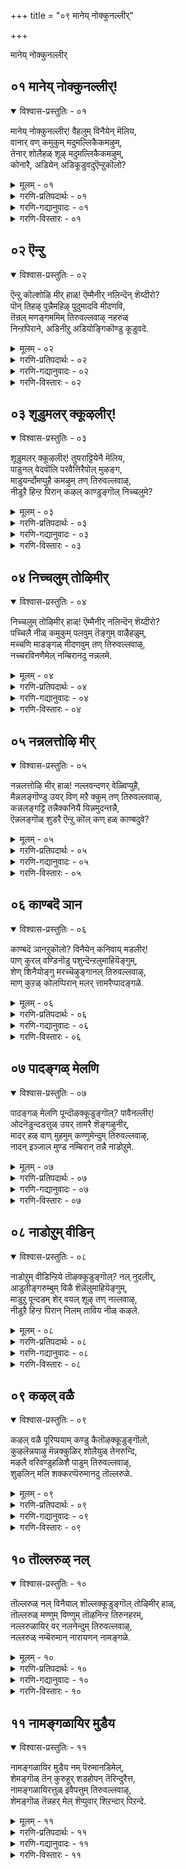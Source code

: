 +++
title = "०९ मानेय् नोक्कुनल्लीर्"

+++

मानेय् नोक्कुनल्लीर्

## ०१ मानेय् नोक्कुनल्लीर्\!

<details open><summary>विश्वास-प्रस्तुतिः - ०१</summary>

मानेय् नोक्कुनल्लीर्\! वैहलुम् विनैयेन् मॆलिय,  
वानार् वण् कमुकुम् मदुमल्लिकैकमऴुम्,  
तेनार् शोलैहळ् शूऴ् मदुमल्लिकैकमऴुम्,  
कोनारै, अडियेन् अडिकूडुवदुऎन्ऱुकॊलो?
</details>

<details><summary>मूलम् - ०१</summary>

मानेय् नोक्कुनल्लीर्\! वैहलुम् विनैयेन् मॆलिय,  
वानार् वण् कमुकुम् मदुमल्लिकैकमऴुम्,  
तेनार् शोलैहळ् शूऴ् मदुमल्लिकैकमऴुम्,  
कोनारै, अडियेन् अडिकूडुवदुऎन्ऱुकॊलो?
</details>

<details><summary>गरणि-प्रतिपदार्थः - ०१</summary>

मान् एय् = जिङ्कॆयन्तॆ, नोक्कुम् = नोडुव, नल्लीर् = ऒळ्ळॆयवरे \(हॆङ्गळे\), वैहलुम् = ऎल्ल कालदल्लू\(अनवरतवू\), मलिय = तुम्बिरुव, वान् आर् = आकाशवॆल्ला तुम्बि हरडिरुव, वण् = सॊगसाद कमुकम् = अडकॆय मरगळिन्दलू, मदुमल्लिहै = मधुविनिन्द कूडिद मल्लिगॆ बळ्ळिगळु, तेन् आर् = जेनु तुम्बिरुव, शोलैहळ् शूऴ् = उपवनगळिन्द सुत्तुवरिदिरुव, तिरुवल्लुवाऴ् = तिरुवल्लुवाळ् नल्लि, उऱैयुम् = नॆलसिरुव, कोनारै = सर्वेश्वरन, अडियेन् = दासनु, अडिकूडुवदु = तिरुवडिगळन्नु सेरुवुदु, ऎन्ऱु कॊलो = अदॆन्दिगो काणॆनल्ल\! 
</details>

<details><summary>गरणि-गद्यानुवादः - ०१</summary>

जिङ्कॆयन्तॆ नोटवुळ्ळ ऒळ्ळॆयवरे \(हॆङ्गळे\), ऎल्ल कालदल्लू तुम्बि, गगनवन्नॆल्ला तुम्बि हरडिरुव, सॊगसाद अडकॆय मरगळिन्दलू परिमळिसुव मधुमल्लिगॆ बळ्ळिगळ जेनु तुम्बिद उपवनगळिन्द सुत्तुवरिदिरुव तिरुवल्लुवाळ् नल्लि नॆलसिरुव सर्वेश्वरन तिरुवडिगळन्नु दासनु सेरुवुदु अदॆन्दिगो काणॆनल्ल\! 
</details>

<details><summary>गरणि-विस्तारः - ०१</summary>

हिन्दिन तिरुवाय्मॊऴियल्लि आळ्वाररु कुम्भकोणदल्लि पवडिसिरुव अर्चावतारियाद भगवन्तनन्नु सन्दर्शिसि, तम्मन्नु अवन तिरुवडिगळ बळियल्लि स्वीकरिसबेकॆन्दु प्रार्थिसिकॊण्डरष्टॆ. ईग आळ्वाररु मलॆनाडिनल्लिरुव तिरुवल्लुवाऴ् क्षेत्रक्कॆ होगुत्तिद्दारॆ. मत्तु अल्लि भगवन्तनन्नु सन्दर्शिसलिद्दारॆ. इल्लि आळ्वाररु ’नायकि’यागि हेळिकॊळ्ळुत्तिद्दारॆ. 

नायकियागि आळ्वाररु हेळुत्तारॆ- सुन्दरवाद हणॆयन्नुळ्ळ अदृष्टवतियराद गॆळतियरे, नानु मलॆनाडिन तिरुवल्लुवाऴ् क्षेत्रवन्नु सेरलु साध्यवागलिल्लवल्ल. अल्लि नॆलसिरुव भगवन्तनन्नु इन्नू सन्दर्शिसलु आगलिल्ल. ईग तावु तङ्गिरुव ऊरु बहळ आकर्षकवागिदॆ. ऎल्लॆल्लि नोडिदरू गगनवन्नु मुट्टुव अडकॆय मरगळिन्दलू, सदा परिमळिसुत्तिरुव, अदेनु नित्यवसन्तवो ऎन्दु सूचिसुवन्तॆ परिमळिसुत्तिरुव, जेनुमुत्तुत्तिरुव मल्लिगॆय बळ्ळिगळिन्दलू सुत्तुवरिदु तुम्ब आनन्दकरवागिदॆ. इन्थ सुन्दरप्रदेशदल्लि नानु तङ्गि इद्दरू सह, नानु तिरुवल्लुवाऴ् क्षेत्रवन्नु सेरलिल्लवल्ल, अल्लि नॆलसिरुव भगवन्तनन्नु सन्दर्शिसलु आगलिल्लवल्ल’ ऎन्दु अवरु तवकपडुत्तिद्दारॆ, परितपिसुत्तिद्दारॆ.
</details>

## ०२ ऎन्ऱु

<details open><summary>विश्वास-प्रस्तुतिः - ०२</summary>

ऎन्ऱु कॊल्शोऴि मीर् हाळ्\! ऎम्मैनीर् नलिन्दॆन् शॆय्दीरो?  
पॊन् तिहऴ् पुन्नैमहिऴ् पुदुमादवि मीदणवि,  
तॆन्रल् मणङ्गममिम् तिरुवल्लवाऴ् नहरुळ्  
निन्ऱपिराने, अडिनीऱु अडियोङ्गिकॊण्डु कूडुवदे.
</details>

<details><summary>मूलम् - ०२</summary>

ऎन्ऱु कॊल्शोऴि मीर् हाळ्\! ऎम्मैनीर् नलिन्दॆन् शॆय्दीरो?  
पॊन् तिहऴ् पुन्नैमहिऴ् पुदुमादवि मीदणवि,  
तॆन्रल् मणङ्गममिम् तिरुवल्लवाऴ् नहरुळ्  
निन्ऱपिराने, अडिनीऱु अडियोङ्गिकॊण्डु कूडुवदे.
</details>

<details><summary>गरणि-प्रतिपदार्थः - ०२</summary>

ऎन्ऱु कॊल् = ऎन्दिगो, तोऴिमीर् हाळ् = गॆळतियरे, ऎम्मै = नम्मन्नु, नीर् = नीवु नलिन्दु = सङ्कटगॊळिसि, ऎन् शॆय्दीरो = एनु माडिदन्तायितु? पॊन् तिहऴ् = हॊन्नन्नु हॊळॆसुव \(हॊम्बण्णद हूगळिन्द तुम्बिरुव\), पुन्नै = हॊन्नॆमरगळिन्दलू, महिऴ् = आनन्दिसुव \(आनन्दवन्नुण्टुमाडुव\), पुदुमादवि = आगले अरळुत्तिरुव माधवीलतॆगळ, मीदु = मेलॆ, अणवि = अण्टिकॊण्डु, तॆन्ऱल् = मलयमारुतवु \(तॆङ्कण गाळियु\), मणम् = परिमळवन्नु, कमऴुम् = तुम्बिचॆल्लुत्तिरुव, तिरुवल्लवाऴ् नहरुळ् = तिरुवल्लवाऴ् क्षेत्रदल्लि, निन्ऱ = निन्तिरुव, पिराने = भगवन्तनन्नु, अडिनीऱु = \(अवन\) पादधूळियन्नु, अडियोम् = पादसेवकराद नावु, कॊण्डु= स्वीकरिसि \(धरिसिकॊण्डु\), कूडुवुदे = सेरिकॊळ्ळुवुदे. 
</details>

<details><summary>गरणि-गद्यानुवादः - ०२</summary>

गॆळतियरे, नीवु नम्मन्नु पीडिसुवुदरिन्द एनु माडिदन्तायितु? हॊन्नन्नु हॊळॆसुव \(हॊम्बण्णद हूगळिन्द तुम्बिरुव\) हॊन्नॆ मरगळिन्दलू, आनन्दवन्नुण्टुमाडुव आग तानॆ अरळुत्तिरुव माधवीलतॆगळ मेलॆ अण्टिकॊण्डु, तॆङ्कणगाळियु परिमळदिन्द तुम्बि चॆल्लुत्तिरुव तिरुवल्लवाऴ् क्षेत्रदल्लि निन्तिरुव \(निन्तु नॆलसिरुव\) भगवन्तनन्नु, अवन पादधूळियन्नु पादसेवकराद नावु धरिसिकॊण्डु अवनॊडनॆ कूडिकॊळ्ळुवुदु अदॆन्दिगो? 
</details>

<details><summary>गरणि-विस्तारः - ०२</summary>

’नायकि’यागि आळ्वाररु हेळुत्तारॆ- गॆळतियरे, नीवारू नन्नन्नु सरियागि अरितुकॊण्डिल्ल. नन्नन्नु पर्यायवागि भाविसिकॊण्डु, नन्नन्नु चुच्चुमातुगळिन्दलू, अपहास्यद मातुगळिन्दलू, व्यर्थवागि सङ्कटगॊळिसुत्तिद्दीरि. बहुशः इदरिन्द निमगॆ विनोदविरबहुदु. इदरिन्द बेरॆ याव प्रयोजनविदॆ? बन्नि नावॆल्लरू भक्तरागि तिरुवल्लवाऴ् क्षेत्रक्कॆ होगोण. अदु बलु सुन्दरवाद प्रकृतियिन्द सुत्तुवरिदिदॆ. हळदिबण्णदिन्द हॊळॆयुत्तिरुव सुवासनॆयिन्द कूडिद हूगळिन्द हॊन्नॆमरगळुअल्लि हेरळवागिवॆ. अवक्कॆ माधवीलतॆगळु परिमळवन्नु सूसुव हूगळिन्द तुम्बि जिगियुत्ता हब्बिकॊण्डु कण्णिगॆ हब्बवन्नुण्टुमाडुत्तवॆ. अल्लि सुळिदाडुव तॆङ्कणगाळियू सह ई ऎल्ल आकर्षकवाद हूगळ परिमळवन्नु हॊत्तु बीसुत्ता क्षेत्रवन्ने आह्लाददिन्द तुम्बिरुत्तदॆ. बन्नि, भक्तरू भगवन्तन पादसेवकरू आद नावॆल्लरू तिरुवल्लवाऴ् क्षेत्रवन्नु सेरोण. सुन्दरवाद प्रकृतिय नडुवॆ नॆलसि निन्तिरुव आ परमपुरुषनन्नु सन्दर्शिसोण. अवन पादधूळियन्नु पडॆदुकॊळ्ळोण. अदन्नु नावु नम्मनम्म तलॆगळल्लि धरिसिकॊळ्ळोण. पावनगॊळ्ळोण मत्तु आ परमपुरुषनन्नु कूडिकॊळ्ळोण. इदे नन्न महदाशॆ.
</details>

## ०३ शूडुमलर् क्कूऴलीर्\!

<details open><summary>विश्वास-प्रस्तुतिः - ०३</summary>

शूडुमलर् क्कूऴलीर्\! तुयराट्टियेनै मॆलिय,  
पाडुनल् वेदवॊलि परवैत्तिरैपोल् मुऴङ्ग,  
माडुयर्न्दोमप्पुहै कमऴुम् तण् तिरुवल्लवाऴ्,  
नीडुऱै हिन्ऱ पिरान् कऴल् काण्डुङ्गॊल् निच्चलुमे?
</details>

<details><summary>मूलम् - ०३</summary>

शूडुमलर् क्कूऴलीर्\! तुयराट्टियेनै मॆलिय,  
पाडुनल् वेदवॊलि परवैत्तिरैपोल् मुऴङ्ग,  
माडुयर्न्दोमप्पुहै कमऴुम् तण् तिरुवल्लवाऴ्,  
नीडुऱै हिन्ऱ पिरान् कऴल् काण्डुङ्गॊल् निच्चलुमे?
</details>

<details><summary>गरणि-प्रतिपदार्थः - ०३</summary>

शूडुम् = मुडियुव, मलर् = हूगळ, कुऴलीर् = तलॆगूदलुळ्ळवरे, तुयराट्टियेन् = दुःखितळाद नानु, मॆलिय = कृशळागुत्तिरलु, पाडु = हाडुव, नल् वेदम् ऒलि= श्रेष्ठवाद वेदद \(सामवेदद\) घोषवु, परवै तिरै पोल= कडलिन अलॆगळ घोषद हागॆ, मुऴङ्ग = मॊळगुत्तिरुव, माडु = अक्कपक्कगळल्लि, उयर्न्दु = ऎत्तरवागि, ओमम् पुहै = होमद हॊगॆयु, कमऴुम् = परिमळिसुव, तण् = तम्पाद, तिरुवल्लवाऴ् = तिरुवल्लवाळ् क्षेत्रदल्लि, नीडु = शाश्वतवागि \(बहळ ऎत्तरक्कॆ\), उऱैहिन्ऱ = नॆलसिरुव, पिरान् = सर्वेश्वरन, कऴल् = तिरुवडिगळन्नु, काण्डुम् कॊल् = काणलागुवुदे? \(काणुवॆवे?\) निच्चलुम् = ऎडॆबिडदन्तॆ. 
</details>

<details><summary>गरणि-गद्यानुवादः - ०३</summary>

हूगळन्नु तलॆयल्लि मुडिदिरुव तलॆगूदलुळ्ळवरे, दुःखितळाद नानु कृशळागुत्तिरलु, हाडुव श्रेष्ठवाद वेदद \(सामवेदद\) घोषवु, कडलिन अलॆगळ घोषद हागॆ मॊळगुत्तिरुव, अक्कपक्कगळल्लि ऎत्तरवागि होमद हॊगॆयु परिमळिसुत्तिरुव तम्पाद तिरुवल्लवाळ् क्षेत्रदल्लि, बहळ ऎत्तरक्कॆ शाश्वतवागि नॆलसिरुव सर्वेश्वरन तिरुवडिगळन्नु ऎडॆबिडदन्तॆ काणलागुवुदे?
</details>

<details><summary>गरणि-विस्तारः - ०३</summary>

ई पाशुरदल्लियू सह, हिन्दिन पाशुरद विषयवाद भगवन्तन तिरुवडिगळन्नु काणुव हम्बलवन्नु सूचिसुत्तदॆ. 

’नायकि’यागि आळ्वाररु हेळुत्तारॆ- हू मुडिदिरुव सुन्दरवाद तलॆगूदलिनवरे, \(गॆळतियरे\) नानु दुःखदिन्द कृशळागिद्देनॆ दिट. नन्न दुःखक्कॆ कारणवेनॆन्दु तिळियिरि. तिरुवल्लवाळ् क्षेत्रदल्लि भगवन्तनु ऎत्तरक्कॆ शाश्वतवागि निन्तु नॆलॆसिद्दानॆ. सामवेदघोषवु विस्तारवाद कडलिन अलॆगळ घोषदन्तॆ ऎल्लॆल्लू केळि बरुत्तिदॆ. होमगळ धूमवु परिमळिसुत्ता मेलक्कॆ ऎद्दु हरडुत्तिदॆ. हीगॆ, तिरुवल्लआळ् क्षेत्रमनस्सिगू कण्णिगू हितवागिदॆ. परमपुरुषन पादसेवकराद नावु अल्लिगॆ होगबेकु. अवन तिरुवडिगळन्नु ऎडॆबिडदन्तॆ नावु काणुवुदादरू अदॆन्दिगो? 

भगवन्तनन्नु सेरबेकॆम्ब आशॆयुळ्ळवरिगॆ. आ हम्बल बहळ उत्कटवागि मनस्सन्नु कॊरॆयुत्तिरबेकु. अदक्कॆ बिडुवे इरबारदु ऎम्बुदन्नु इदु सूचिसुत्तदॆ.
</details>

## ०४ निच्चलुम् तोऴिमीर्

<details open><summary>विश्वास-प्रस्तुतिः - ०४</summary>

निच्चलुम् तोऴिमीर् हाळ्\! ऎम्मैनीर् नलिन्दॆन् शॆय्दीरो?  
पच्चिलै नीळ् कमुकुम् पलवुम् तॆङ्गुम् वाऴैहळुम्,   
मच्चणि माडङ्गळ् मीदणवुम् तण् तिरुवल्लवाऴ्,  
नच्चरविनणैमेल् नम्बिरानदु नन्नलमे.
</details>

<details><summary>मूलम् - ०४</summary>

निच्चलुम् तोऴिमीर् हाळ्\! ऎम्मैनीर् नलिन्दॆन् शॆय्दीरो?  
पच्चिलै नीळ् कमुकुम् पलवुम् तॆङ्गुम् वाऴैहळुम्,   
मच्चणि माडङ्गळ् मीदणवुम् तण् तिरुवल्लवाऴ्,  
नच्चरविनणैमेल् नम्बिरानदु नन्नलमे.
</details>

<details><summary>गरणि-प्रतिपदार्थः - ०४</summary>

निच्चलुम् = यावागलू, तोऴि मीर् हाळ् = गॆळतियरे, ऎम्मै = नम्मन्नु, नलिन्दु = हिंसिसि, ऎन् शॆय् दीरो = एनु माडिदिरो? \(एनु प्रयोजन पडॆदिरो?\), पच्चलै = हसिय \(हसुराद\) ऎलॆगळुळ्ळ, नीळ् = ऎत्तरवाद, कमुकुम् = अडकॆय मरगळू, पलवुम् = हलसिनमरगळू, तॆङ्गुम् = तॆङ्गिन मरगळू, वाऴैहळुम् = बाळॆय मरगळू, मच्चु = बिसिलु मच्चिनिन्द, अणि = सिद्धवाद \(सुन्दरवाद\), माडङ्गळ् मीदु = महडि मनॆगळ मेलॆ, अणवुम् = हॊन्दिकॊण्डिरुव, तिरुवल्लवाऴ् = तिरुवल्लवाळ् क्षेत्रदल्लि, नच्चरविन् \(नञ्जु\+अरविन्\) = विषद हाविन, मेल् = मेलॆ, नम् पिरावदु = नम्म स्वामिय, नन्नलमे \(नल्\+नलमे\) = श्रेष्ठवाद शीलवे \(स्वभाववे\). 
</details>

<details><summary>गरणि-गद्यानुवादः - ०४</summary>

गॆळतियरे, नम्मन्नु यावागलू हिंसिसि एनु प्रयोजन पडॆदिरो? हसुराद ऎलॆगळुळ्ळ ऎत्तरवाद अडकॆय मरगळू, हलसिन मरगळू, तॆङ्गिन मरगळू, बाळॆय मरगळू, बिसिलुमच्चिनिन्द सिद्धवाद \(सुन्दरवाद\) महडिमनॆगळ मेलॆ हॊन्दिकॊण्डिरुव तिरुवल्लवाळ् क्षेत्रदल्लि, विषद हाविन मेलॆ नम्म स्वामिय श्रेष्ठवाद स्वभाववे \(नम्मन्नु रक्षिसुवुदु\). 
</details>

<details><summary>गरणि-विस्तारः - ०४</summary>

’नायकि’यागि आळ्वाररु हेळुत्तारॆ- गॆळतियरे, तिरुवल्लवाळ् क्षेत्र प्रकृतिसुन्दरवादद्दु. अल्लि ऎल्ला बगॆय हण्णिन मरगळु समृद्धियागिवॆ. हलसिन मरगळु, तॆङ्गिन मरगळु, बाळॆय मरगळु अवुगळल्लि अतिमुख्यवादवु. ऎत्तरक्कॆ बॆळॆदु निन्तु, हसुरॆलॆगळिन्द कूडिद अडकॆय मरगळू हेरळवागिवॆ. अवुगळॆल्लवू परस्पर हॊन्दिकॊण्डु दट्टवागि बॆळॆदु फलभरितवागिवॆ. अल्लिये, अन्थ सुन्दरवाद प्रकृतिय नडुवॆये, सर्वेश्वरनाद भगवन्तनु शेषशयननागि नॆलसिद्दानॆ. अवनदु अतिश्रेष्ठवाद स्वभाव. अवुगळन्नु अरितुकॊण्डवरु अवनन्नु बिट्टु अगलरु. अवन दिव्यतिरुवडिगळिगॆ हॊन्दिकॊण्डु, अवन रक्षणॆयन्नु पडॆदुकॊळ्ळुत्तारॆ. स्वामिय पादसेवकराद नावु अल्लिगॆ होगि, स्वामियन्नु सन्दर्शिसि, अवन तिरुवडिगळ सेवॆयल्लि अनवरतवू तॊडगिरबेकॆन्दु हम्बलिसुत्तिद्देवॆ. आद्दरिन्द, नीवु अन्यायवागि, सल्लद प्रपञ्चद रीतिय मातुगळन्नाडि, नम्मन्नु हिंसिसबारदु. अदरिन्द याव बगॆय प्रयोजनवू निमगॆ बरुवुदिल्ल कण्डिरा\! 

आळ्वारर कालदिन्दलू “मुक्कनि” ऎन्दरॆ, मूरु रसवत्ताद, जेनुसुरिसुव हण्णुगळु सुप्रसिद्ध. मावु, हलसु, बाळॆ हण्णुगळे अवु. ई पाशुरदल्लि माविन बदलागि तॆङ्गन्नु सेरिसिकॊण्डिद्दारॆ ऎम्बुदन्नु तोरिसबहुदु.
</details>

## ०५ नन्नलत्तोऴि मीर्

<details open><summary>विश्वास-प्रस्तुतिः - ०५</summary>

नन्नलत्तोऴि मीर् हाळ्\! नल्लवन्दणर् वेळ्विप्पुहै,   
मैन्नलङ्गॊण्डु उयर् विण् मऱै क्कुम् तण् तिरुवल्लवाऴ्,  
कन्नलङ्गट्टि तन्नैक्कनियै यिन्नमुदन्तन्नै,  
ऎन्नलङ्गॊळ् शुडरै ऎन्ऱु कॊल् कण् हळ् काण्बदुवे?
</details>

<details><summary>मूलम् - ०५</summary>

नन्नलत्तोऴि मीर् हाळ्\! नल्लवन्दणर् वेळ्विप्पुहै,   
मैन्नलङ्गॊण्डु उयर् विण् मऱै क्कुम् तण् तिरुवल्लवाऴ्,  
कन्नलङ्गट्टि तन्नैक्कनियै यिन्नमुदन्तन्नै,  
ऎन्नलङ्गॊळ् शुडरै ऎन्ऱु कॊल् कण् हळ् काण्बदुवे?
</details>

<details><summary>गरणि-प्रतिपदार्थः - ०५</summary>

नल् नलम् तोऴिमीर् हाळ् = ऒळ्ळॆय गुणस्वभावगळ गॆळतियरे, नल्ल = श्रेष्ठराद, अन्दणर् = वैदिकर \(ब्राह्मणर\), वेळ्वि पुहै = यज्ञगळ हॊगॆयु, मै = काडिगॆय, नलम्कॊण्डु = उत्तमवाद बण्णवन्नु \(स्वभाववन्नु\) स्वीकरिसि, उयर् = ऎत्तरवाद, विण् = आकाशवन्नु, मऱैक्कूम् = मरॆसुवन्थ \(मुच्चिबिडुवन्थ\), तण् = तम्पाद, तिरुवल्लवाळ् = तिरुवल्लवाळ् क्षेत्रदल्लि, कन्नल् अम् कट्टिकन्नै = सॊगसाद कल्लुसक्करॆय गट्टियन्नु, कनियै = हण्णन्नु, इन् अमुदम् तन्नै = इनिदाद अमृतवन्नु, ऎन्नलम् कॊळ् = नन्न सत् स्वभावगळन्नू \(सर्वस्ववन्नू\) कॊळ्ळॆहॊडॆद, शुडरै = ज्योतियन्नु, ऎन्ऱु कॊल् = ऎन्दिगो, कण् हळ् काण्बदुवे = कण्णुगळु काणुवुदु? 
</details>

<details><summary>गरणि-गद्यानुवादः - ०५</summary>

ऒळ्ळॆय गुणस्वभावगळ गॆळतियरे, श्रेश्ठवैदिक ब्राह्मणर यज्ञगळ् हॊगॆयु काडिगॆय उत्तमवाद स्वभाववन्नु \(बण्णवन्नु\) स्वीकरिसि, ऎत्तरवाद आकाशवन्नु मुच्चिबिडुवन्तॆ तम्पाद तिरुवल्लवाळ् क्षेत्रदल्लि रुचिकरवाद कल्लुसक्करॆय गट्टियन्नु, हण्णन्नु, इनिदाद अमृतवन्नु, नन्न सत् स्वभाववन्नु\(सर्वस्ववन्नु\) कॊळ्ळॆहॊडॆद ज्योतियन्नु कण्णुगळु काणुवुदु अदॆन्दिगो? 
</details>

<details><summary>गरणि-विस्तारः - ०५</summary>

इल्लि तिरुवल्लवाळ् दिव्यक्षेत्रद विवरणॆगू, नॆलसिरुव सर्वेश्वरनन्नु विवरिसलु, अवन दिव्यगुणस्वभावगळन्नु कण्डुकॊळ्ळुवुदक्कॆ बळसिरुव रूपकगळन्नू आनन्दिसबहुदागिदॆ.

“नल्लवन्दणर्....................तिरुवल्लवाळ्” – उत्प्रेक्षॆ ऎम्बुदॊन्दु उत्तमसाहित्यदल्लि बळसुव अलङ्कार. तिरुवल्लवाऴ् क्षेत्रद सॊबगन्नु इदु सुन्दरवागि वर्णिसि हेळुत्तदॆ. श्रेष्ठराद वैदिक ब्राह्मणरु प्रतिदिनवू नडॆसुव नित्यकर्मरूपवाद यज्ञगळन्नु नडॆसुवुदर जॊतॆगॆ, विशेषदिनगळल्लि अवरु विशेषरूपवाद यज्ञवन्नु नडॆसुवुदरल्लि निरतरागिरुत्तारॆ. अवुगळिन्द एळुव हॊगॆयु, सुगन्धभरितवागि, आकाशवन्नॆल्ला मुच्चिबिडुवुदन्तॆ. कप्पागि माडिबिडुवुदन्तॆ. सूर्यन प्रखरवाद बॆळकु अल्लि बीळुवुदक्कॆ अवकाशविल्लदन्तॆ माडुत्तदॆयन्तॆ. जॊतॆगॆ, अल्लि बॆळॆदिरुव बगॆबगॆय फलवृक्षगळु ऎत्तरवागियू, ऒत्तागियू, आ क्षेत्रवन्नु तम्पागिरुवन्तॆ माडुत्तवॆयन्तॆ. हीगिदॆ क्षेत्रद विवरणॆ. 

“कन्नङ्गट्टितन्नै” – भगवन्तनु कल्लुसक्करॆय गट्टियन्तॆ, बायल्लिट्टुकॊण्डु बहुकाल सवियलु अनुकूलिसुवन्तॆ सिहियागि इद्दानॆ. अवन दिव्यनामगळु अष्टु रुचिकर. 

“कनियै” – मागिद मावु, हलसु, बाळॆहण्णिनन्तॆ मॆद्दु आनन्दिसुवुदक्कॆ भगवन्नामगळु बहु रुचिकर. 

“इन्नमुदत्तन्नै” – अपरूपवाद, बलु सिहियाद, अमृतदन्तॆ अमरत्ववन्नु नीडुत्तानॆ. 

“ऎन्नलङ्गॊळ् शुडरै” – भगवन्तनु अद्वितीय ज्योतिस्वरूपि. नम्मल्लि मनॆ माडिकॊण्डिरुव अज्ञानवॆम्ब कत्तलॆयन्नु ओडिसि, बॆळगुत्ता, ऒळ्ळॆय गुणस्वभावगळन्नु नम्मल्लि मूडुवन्तॆ माडुत्तानॆ. 

’नायकि’यागि आळ्वाररु हेळुत्तारॆ- उत्तमवाद शीलस्वभाववन्नुळ्ळ गॆळतियरे, तिरुवल्लवाऴ् क्षेत्र बहळ हितकरवादद्दु. निष्ठरागिरुव वैदिक ब्राह्मणरु माडुव यज्ञगळ हॊगॆयु आकाशवन्नॆल्ला कविदु कप्पुमाडिदॆ. ऎत्तरवागि बॆळॆदु निन्तिरुव हलसु तॆङ्गु, अडकॆ मरगळु आकाशवन्ने मरॆमाडिबिट्टिवॆ. आद्दरिन्द, आ क्षेत्रतम्पागिदॆ. अल्लिये भगवन्तनु शाश्वतवागि नॆलसिद्दानॆ, कल्लुसक्करॆयन्नु बहुकाल बायल्लिट्टुकॊण्डु सवियुत्तिरुवन्तॆयू, मागिद हण्णन्नु मॆल्लुत्ता सवियन्नु अनुभविसि आनन्दिसुवन्तॆयू, इनिदाद अमृतदन्तॆ नमगॆ अमरत्ववन्नु नीडुवन्तॆयू, नम्मल्लि अडगिकॊण्डिरुव अज्ञानवॆम्ब कग्गत्तलॆयन्नु दूरमाडुव विलक्षण ज्योतियागियू बॆळगुत्तिद्दानॆ. नम्म कण्णुगळु अवनन्नु नोडुवुदादरू अदॆन्दिगो?
</details>

## ०६ काण्बदॆ ञान

<details open><summary>विश्वास-प्रस्तुतिः - ०६</summary>

काण्बदॆ ञानऱुकॊलो? विनैयेन् कनिवाय् मडलीर्\!  
पाण् कुरल् वण्डिनॊडु पशुन्दॆन्ऱलुमाहियॆङ्गुम्,   
शेण् शिनैयोङ्गु मरच्चॆऴुङ्गानल् तिरुवल्लवाऴ्,  
माण् कुऱळ् कोलप्पिरान् मलर् त्तामरैप्पादङ्गळे.
</details>

<details><summary>मूलम् - ०६</summary>

काण्बदॆ ञानऱुकॊलो? विनैयेन् कनिवाय् मडलीर्\!  
पाण् कुरल् वण्डिनॊडु पशुन्दॆन्ऱलुमाहियॆङ्गुम्,   
शेण् शिनैयोङ्गु मरच्चॆऴुङ्गानल् तिरुवल्लवाऴ्,  
माण् कुऱळ् कोलप्पिरान् मलर् त्तामरैप्पादङ्गळे.
</details>

<details><summary>गरणि-प्रतिपदार्थः - ०६</summary>

काण्बदु = नोडुवुदु, ऎञ्ञान्ऱुकॊलो = अदॆन्दिगो, विनैयेन् = पापिष्ठळाद नानु, कनिवाय् मडलीर् = तॊण्डॆहण्णिनन्तॆ तुटिगळुळ्ळ गॆळतियरे, पाण् कुरल् = हाडिनन्तॆ कण्ठवुळ्ळ, वण्डिनॊडु = दुम्बिगळॊडनॆ, पशु तॆन्ऱलुम् आहि = हॊसदागि बीसुव तॆङ्कणगाळियू आगि, ऎङ्गुम् = ऎल्लॆल्लियू, शेण् = ऎत्तरवाद, शिनै = ताळॆय मरगळु, ओङ्गु = ऎत्तरवागि बॆळॆदु निन्तिरुव, मरम् = मरगळु, शॆऴु कानल् = सुन्दरवाद \(कडल्करॆय\) काडुगळिन्द कूडिद, तिरुवल्लवाऴ् = तिरुवल्लवाळ् क्षेत्रदल्लि, माण् कुऱळ् = कुळ्ळ ब्रह्मचारियाद, कोलम् पिरान् = सुन्दरवाद भगवन्तन, मलर् तामरै पादङ्गळे= अरळिरुव तावरॆयन्तिरुव पादगळन्ने. 
</details>

<details><summary>गरणि-गद्यानुवादः - ०६</summary>

तॊण्डॆहण्णिनन्तॆ चॆन्दुटिय गॆळतियरे, हाडिन मधुरकण्ठवुळ्ळ दुम्बिगळॊडनॆ हॊसदागि बीसुव तॆङ्कण गाळियू आगि, ऎल्लॆल्लियू ऎत्तरवाड ताळॆय मरगळु ऎत्तरवागि बॆळॆदु निन्तिरुव सुन्दरवाद कडल्करॆय काडुगळिन्द कूडिद तिरुवल्लवाळ् क्षेत्रदल्लि कुळ्ळब्रह्मचारियाद दिव्यसुन्दरनाद भगवन्तन अरळिरुव तावरॆयन्तिरुव पादगळन्नु पापियाद नानु काणुवुदु अदॆन्दिगो? 
</details>

<details><summary>गरणि-विस्तारः - ०६</summary>

’नायकि’यागि आळ्वाररु हेळुत्तारॆ- चॆन्दुटिय सुन्दरियराद गॆळतियरे, तिरुवल्लुवाळ् क्षेत्रद ऒन्दु कडॆयल्लि कडलकरॆय ऎत्तरवाद ताळॆय मरगळ काडिनिन्द कूडिदॆ. आ ताळॆय मरगळु पुष्पवागि बॆळॆदु निन्तिवॆ. दुम्बिगळु ताळॆय हूविन मधुवन्नु कुडियलु झेङ्करिसुत्ता गुम्पुगुम्पागि सुळिदाडुत्तिवॆ. अवुगळ मधुर गानवन्नु हॊत्तु तॆङ्कणगाळियु क्षेत्रद मेलॆ बहळ हितवागि बीसुत्तदॆ. इदु क्षेत्रवन्नु मनोहरवागि माडिदॆ. अल्लि दिव्यसुन्दर वामन ब्रह्मचारियरूपियाद भगवन्तनु नॆलसिद्दानॆ. अवन तिरुवडिगळु अरळिद कॆन्दावरॆयन्तॆ आकर्षकवागि कोमलवागिवॆ. पापियाद नानु अवुगळन्नु काणबेकॆन्दु हम्बलिसुत्तिद्देनॆ. अदॆन्दिगॆ ईडेरुवुदे काणॆनल्ल\!
</details>

## ०७ पादङ्गळ् मेलणि

<details open><summary>विश्वास-प्रस्तुतिः - ०७</summary>

पादङ्गळ् मेलणि पून्दॊऴक्कूडुङ्गॊल्? पावैनल्लीर्\!  
ओदनॆडुन्दडत्तुळ् उयर् तामरै शॆङ्गऴुनीर्,   
मादर् हळ् वाण् मुहमुम् कण्णुमेन्दुम् तिरुवल्लवाऴ्,  
नादन् इञ्जाल मुण्ड नम्बिरान् तन्नै नाडोऱुमे.
</details>

<details><summary>मूलम् - ०७</summary>

पादङ्गळ् मेलणि पून्दॊऴक्कूडुङ्गॊल्? पावैनल्लीर्\!  
ओदनॆडुन्दडत्तुळ् उयर् तामरै शॆङ्गऴुनीर्,   
मादर् हळ् वाण् मुहमुम् कण्णुमेन्दुम् तिरुवल्लवाऴ्,  
नादन् इञ्जाल मुण्ड नम्बिरान् तन्नै नाडोऱुमे.
</details>

<details><summary>गरणि-प्रतिपदार्थः - ०७</summary>

पादङ्गळ् = पादगळ, मेल् = मेलॆ सिद्धपडिसिरुव, पू = हूगळन्नु, तॊऴक्कूडुम् कॊल् = पूजिसुवुदु साध्यवागुवुदे? पावैनल्लीर् = ऒळ्ळॆय युवतियरे, ओदम् = सागरदन्तॆ, नॆडु तडत्तुळ् = विस्तारवाद तटाकगळल्लि, उयर् = ऎत्तरवाद, तामरै = कॆन्दावरॆ हूगळू, शॆङ्गऴु नीर् = कन्नैदिलॆ हूगळु, स्त्रीयरु, वाळ् मुहङ्गळ् = तेजस्सिनिन्द कूडिद मुखगळन्नू, कण्णुम् = कण्णुगळन्नू, एन्दुम् = हॊन्दिकॊळ्ळुव, तिरुवल्लवाऴ् = तिरुवल्लवाऴ् क्षेत्रद, नादन् = नाथनू, इ ञालम् उण्ड = ई भूमण्डलवन्नुण्ड, नम् पिरान् तन्नै= नम्म स्वामियन्नु, नाडोऱुमे \(नाळ्\+तोऱुमे = नाडोऱुमे\) = अनवरतवू. 
</details>

<details><summary>गरणि-गद्यानुवादः - ०७</summary>

ऒळ्ळॆय गुणवतियराद युवतियरे, सागरदन्तॆ विस्तारवाद तटाकगळल्लि सिद्धवागिरुव ऎत्तरवाद कॆन्दावरॆ हूगळन्नू, कन्नैदिलॆ हूगळन्नू, तायन्दिर तेजस्सिन मुखगळन्नू कण्णन्नू हॊन्दिकॊळ्ळुवन्थवन्नु, तिरुवल्लवाऴ् नाथनू, ई भूमण्डलवन्नु उण्डवनू आद नम्म स्वामियपादगळन्नु पूजिसुवुदु साध्यवागुवुदे? 
</details>

<details><summary>गरणि-विस्तारः - ०७</summary>

’नायकि’यागि आळ्वाररु हेळुत्तारॆ- युवतियराद गॆळतियरे, नीवु सद्गुणवतियरु. उत्तमवाद नडतॆयुळ्ळवरु. निम्म मुख तेजःपूर्णवागिवॆ. निम्म कण्णुगळु सुन्दरवागि, विशालवागि, आकर्षकवागिवॆ. अवुगळन्तॆये, तिरुवल्लवाळ् क्षेत्रदल्लिरुव कडलिन हागॆ बलु विस्तारवाद तटाकगळल्लि बॆळगिनल्लि अरळुव कॆन्दावरॆगळू, सञ्जॆ अरळुव कन्नैदिलॆहूगळू ऎत्तरवागि सिद्धवागि अरळिरुत्तवॆ. अवुगळन्नु बळसिकॊण्डु, तिरुवल्लवाळ् क्षेत्रदल्लिरुव कडलिन हागॆ बलुविस्तारवाद तटाकगळल्लि बॆळगिनल्लि अरळुव कॆन्दावरॆगळू, सञ्जॆ अरळुव कन्नैदिलॆ हूगळू ऎत्तरवागि सिद्धवागि अरळिरुत्तवॆ. अवुगळन्नु बळसिकॊण्डु, तिरुवल्लवाळ् क्षेत्रदल्लि नित्यवास माडुववनू, प्रळयसमयदल्लि ई भूमण्डलवन्ने उण्डु, तन्न हॊट्टॆयल्लिट्टुकॊण्डु रक्षिसुववनू आद नम्म स्वामिय तिरुवडिगळन्नु अनवरतवू पूजिसुवुदक्कॆ नमगॆ साध्यवागुवुदिल्लवे?
</details>

## ०८ नाडोऱुम् वीडिन्

<details open><summary>विश्वास-प्रस्तुतिः - ०८</summary>

नाडोऱुम् वीडिन्ऱिये तॊऴक्कूडुङ्गॊल्? नल् नुदलीर्,  
आडुतीङ्गरुम्बुम् विळै शॆन्नॆलुमाहियॆङ्गुम्,  
माडुऱु पून्दडम् शेर् वयल् शूऴ् तण् नल्लवाऴ्,  
नीडुऱै हिन्ऱ पिरान् निलम् ताविय नीळ् कऴले.
</details>

<details><summary>मूलम् - ०८</summary>

नाडोऱुम् वीडिन्ऱिये तॊऴक्कूडुङ्गॊल्? नल् नुदलीर्,  
आडुतीङ्गरुम्बुम् विळै शॆन्नॆलुमाहियॆङ्गुम्,  
माडुऱु पून्दडम् शेर् वयल् शूऴ् तण् नल्लवाऴ्,  
नीडुऱै हिन्ऱ पिरान् निलम् ताविय नीळ् कऴले.
</details>

<details><summary>गरणि-प्रतिपदार्थः - ०८</summary>

नाडोऱुम् \(नाळ्\+तोऱुम्\) = ऎडॆबिडदन्तॆ, वीडु इन्ऱिये = बिडुगडॆ \(मोक्ष\) इल्लदन्तॆये, तॊऴक्कूडुम् कॊल् = सेवॆ माडलु साध्यवे? नल् नुदलीर् = ऒळ्ळॆय \(सुन्दरवाद\) मुखवुळ्ळवरे, आडु = गाणावाडुवुदक्कॆ, उऱु = योग्यवाद, तीम् = सिहियाद, करुम्बुम् = कब्बन्नू, विळै = बॆळॆदिरुव, शॆन्नॆलुम् = कॆम्बत्तवन्नू आगि, ऎङ्गुम् = ऎल्लॆल्लियू, माडु = अक्कपक्कदल्लि, उऱु = चॆन्नागि \(ऒत्तागि\)रुव, पू तडम् = हूविन तटाकगळिन्द, शेर् = कूडिरुव, वयल् शूऴ् = गद्दॆ बयलुगळिंअ सुत्तुवरिदिरुव, तण् = तम्पाद, तिरुवल्लवाऴ् = तिरुवल्लवाळिनल्लि, नीडु उऱैहिन्ऱ पिरान् = नित्यवास माडुव स्वामिय निलम् = भूमण्डलवन्नु, ताविय = अळॆद, कऴले = तिरुवडिगळन्ने.
</details>

<details><summary>गरणि-गद्यानुवादः - ०८</summary>

सुन्दरवाद मुखवन्नुळ्ळवरे, गाणवाडुवुदक्कॆ योग्यवाद, सिहियाद कब्बन्नू, हुलुसागि बॆळॆद कॆम्बत्तवन्नू, ऎल्लॆल्लू अक्कपक्कगळल्लि दट्टवाद हूविन तटाकगळन्नू उळ्ळ गद्दॆबयलुगळिन्द सुत्तुवरिदिरुव तिरुवल्लवाळिनल्लि नित्यवास माडुव स्वामिय भूमण्डलवन्नॆल्ला अळॆदुकॊण्ड तिरुवडिगळन्ने ऎडॆबिडदन्तॆ, मोक्षविल्लदन्तॆये, सेवॆ माडलु साध्यवागुवुदे? 
</details>

<details><summary>गरणि-विस्तारः - ०८</summary>

“निलम् ताविय कऴले” – भगवन्तन वामन त्रिविक्रमावतारद प्रसङ्गनन्नु इल्लि हेळलागुत्तदॆ. बलिचक्रवर्तिय यागशालॆगॆ बन्दद्दु भगवन्तनु वामनवटुवागि. अवनन्नु बेडिद्दु तन्न मूरु हॆज्जॆयष्टु नॆलवन्नु मात्रवे. अदन्नु दानवागि स्वीकरिसिद कूडले, स्वामियु त्रिविक्रमनागि बॆळॆबॆळॆदु, तन्न ऒन्दु हॆज्जॆयन्नु भूमिय मेलिरिसि, अदन्नु ऎल्ल रीतियल्लू विस्तरिसि, इडिय भूमण्डलवन्ने आवरिसिकॊण्डु, अदष्टन्नू ऒन्दु हॆज्जॆयष्टु नॆलवॆन्दे अळॆदुकॊण्डु बिट्टनु. अन्थ अद्भुताश्चर्यकर सामर्थ्यवुळ्ळ भगवन्तन आ तिरुवडियन्नु पट्टागि आश्रयिसि, ऎडॆबिडदन्तॆ अदक्कॆ सेवॆ सल्लिसुत्ता इहलोकदल्ले मुक्तियन्नु पडॆदुकॊळ्ळलु साध्यवागुवुदु ऎन्दु आळ्वाररु इल्लि स्पष्टपडिसिद्दारॆ. श्रीशङ्करभगवत्पादर “जीवन्मुक्ति” ऎम्बुदर अर्थवू इदे. आदरॆ, अदु मत्तॊन्दु रीतियल्लि ज्ञानमार्गदल्लि. 

’नायकि’यागि आळ्वाररु हेळुत्तारॆ- सुन्दरियराद गॆळतियरे, तिरुवल्लवाळ् क्षेत्र ऎष्टु सुन्दरवादद्दु\! अल्लि, ऎल्लॆल्लि नोडिदरू, कमलद हूगळिन्द तुम्बिरुव तटाकगळिवॆ. गाणवाडुवुदक्कॆ योग्यवाद, सिहियाद, कब्बु बॆळॆदु निन्तिरुत्तदॆ. हुलुसागि बॆळॆदु निन्तिरुव कॆम्बत्तद गद्दॆ बयलुगळिन्द सुत्तुवरिदिदॆ. अवुगळ नडुवॆये स्वामियु नित्यवास माडुत्तिद्दानॆ. अवने, हिन्दॆ, त्रिविक्रमनागि अवतरिसि, इडिय भूमण्डलवन्ने तन्न हिंउ हॆज्जॆयष्टिदॆयॆन्दु अळॆदुकॊण्ड अद्भुतकारि. नावु ई लोकदल्लिये इद्दुकॊण्डु, स्वामिय दिव्यतिरुवडिगळन्नु ऎडॆबिडदन्तॆ सेवॆ माडुत्तिरोण. बेरॆ ’मोक्ष’वॆम्बुदक्कागि कादिरुवुदेकॆ? 

आळ्वाररु भगवन्तन ’अर्चास्वरूप’द पूजॆ, सेवॆगळिगॆ अत्यन्त हॆच्चिन महत्ववन्नु कॊडुत्तिद्दरु. आद्दरिन्दले, अवरु पवित्रक्षेत्रगळिगॆ \(तिरुपतिगळिगॆ\) अन्थमहत्ववन्नू, आसक्तियन्नू कॊडुत्तिद्दद्दु\!
</details>

## ०९ कऴल् वळै

<details open><summary>विश्वास-प्रस्तुतिः - ०९</summary>

कऴल् वळै पूरिप्पयाम् कण्डु कैतॊऴक्कूडुङ्गॊलो,  
कुऴलॆन्नयाऴु मॆन्नक्कुळिर् शोलैयुळ् तेनरुन्दि,  
मऴलै वरिवण्डुहळिशै पाडुम् तिरुवल्लवाऴ्,  
शुऴलिन् मलि शक्करप्पॆरुमानदु तॊल्लरुळे.
</details>

<details><summary>मूलम् - ०९</summary>

कऴल् वळै पूरिप्पयाम् कण्डु कैतॊऴक्कूडुङ्गॊलो,  
कुऴलॆन्नयाऴु मॆन्नक्कुळिर् शोलैयुळ् तेनरुन्दि,  
मऴलै वरिवण्डुहळिशै पाडुम् तिरुवल्लवाऴ्,  
शुऴलिन् मलि शक्करप्पॆरुमानदु तॊल्लरुळे.
</details>

<details><summary>गरणि-प्रतिपदार्थः - ०९</summary>

कऴल् = वळै = काल बळॆगळन्नु, पूरिप्प = पूर्णगॊळिसलु \(धरिसिरुव\) याम् = नावु, कण्डु = नोडि, कैतॊऴ = नमस्करिसलु \(पूजिसलु\), कूडुम् कॊलो = साध्यवागुवुदो हेगो? कुऴल् ऎन्न = कॊळलो ऎन्नुवन्तॆ, याऴुम् ऎन्न = वीणॆयो ऎन्नुवन्तॆ, कुळिर् = तम्पाद, शोलैयुळ् = उपवनगळल्लि, तेन् = जेनु, अरुन्दि = कुडिदु, मऴलै = मॆलुदनिय, वरिवण्डुहळ् = सुन्दरवाद दुम्बिगळु, इशैपाडुम् = गानमाडुव, तिरुवल्लवाऴ् = तिरुवल्लवाळिनल्लि, शुऴलिन् = सुत्तुविकॆये स्वभाववाद, मलि = बलिष्ठवाद, शक्करम् = चक्रायुधवुळ्ळ, पॆरुमानदु = परमपुरुषन, तॊल् अरुळे = स्वाभाविकवाद कृपॆये. 
</details>

<details><summary>गरणि-गद्यानुवादः - ०९</summary>

इदेनु कॊळलो, वीणॆयो ऎन्नुवन्तॆ तम्पाद उपवनगळल्लि जेनु कुडिदु मॆलुदनिय सुन्दरवाद दुम्बिगळु गानमाडुव तिरुवल्लवाळिनल्लि, सुत्तुवुदे \(गिरगिरनॆ तिरुगुवुदे\) स्वभाववुळ्ळ बलिष्ठवाद चक्रायुधवुळ्ळ परमपुरुषन स्वाभाविकवाद \(सहजवाद\) कृपॆयन्नु, काल्बळॆगळन्नु तॊट्टिरुव नावु कण्डु पूजिसलु \(नमस्करिसलु\) साध्यवागुवुदे? 
</details>

<details><summary>गरणि-विस्तारः - ०९</summary>

कऴल् वळै................कॊलो?” – भगवन्तन कालुगळल्लि दिव्यसुन्दरवाद चिन्नद काल्बळॆगळिवॆ. अवुवीरकडगगळु. अवन साटियिल्लद सामर्थ्यवन्नु सूचिसतक्कवु अवु. अवन पादसेवकराद नायकी भाववन्नु तळॆदिरुव भक्तरू सह, अवर स्त्रीसहजवाद काल्बळॆगळन्नु तॊट्टुकॊण्डिद्दारॆ. परमपुरुषनाद भगवन्तनल्लि अनुरक्तरागिरुव भगवन्तनिम्द बेर्पट्टिरुववरॆगॆ अवर काल्बळॆगळु भगवन्तन वीरकडगगळॊन्दिगॆ हॊन्दिकॊळ्ळुवुदादरू हेगॆ? आद्दरिन्दले, ’नायकि’यरु भगवन्तन शाश्वतसङ्गवन्नु बयसुत्तिरुवुदु. अवन नित्यसेवॆयल्लि तॊडगिरुवुदक्कागि. 

“मऴलैवरिवण्डु........................पादम्” – अदेनु वेणुगानवो, वीणानादवो ऎन्दु सन्देह बरुवन्तॆ सुन्दरवाद दुम्बिगळु तिरुवल्लवाऴ् क्षेत्रदल्लि मनोहरवागि झेङ्करिसुवुदन्तॆ. आ क्षेत्रदल्लि, वैदिकर वेदघोषदिन्दलू, दुम्बिगळ इनिदाद गानदिम्दलू कूडिकॊण्डु आनन्दवन्नुण्टुमाडुत्तदॆ ऎन्दन्तॆ. 

’नायकि’यागि आळ्वाररु हेळुत्तारॆ- गॆळतियरे, तिरुवल्लवाळ् क्षेत्र तुम्ब आकर्षकवादद्दु. अदन्नु सुत्तुवरिदिरुव तोपुगळल्लि सुन्दरवाद दुम्बिगळु, मधुपान माडुत्ता, मत्तिनिन्द मॆलुदनियिन्द, अदेनु वेणुगानवो, वीणानादवो ऎम्बन्तॆ, गानमाडुत्तवॆ. सुन्दरवाद प्रकृतियिन्दलू, दुम्बिगळ मधुरगानदिन्दलू अत्याकर्षकवाद तिरुवल्लवाळ् क्षेत्रदल्लि भगवन्तनु अर्चावतारियागि, भक्तरन्नु अनुग्रहिसुवुदक्कागिये, नित्यवासमाडुत्तिद्दानॆ. अवन पादसेवकराद, नावु अल्लिगॆ होगुवुदक्कू अवन वीरकडगळुळ्ळ पादगळन्नु अनवरतवू पूजिसुत्ता सेवॆमाडुवुदक्कॆ नमगॆ अवकाशवुण्टागुवुदे?
</details>

## १० तॊल्लरुळ् नल्

<details open><summary>विश्वास-प्रस्तुतिः - १०</summary>

तॊल्लरुळ् नल् विनैयाल् शॊल्लक्कूडुङ्गॊल् तोऴिमीर् हाळ्,  
तॊल्लरुळ् मण्णुम् विण्णुम् तॊऴनिन्ऱ तिरुनहरम्,  
नल्लरुळायिर् वर् नलनेन्दुम् तिरुवल्लवाऴ्,  
नल्लरुळ् नम्बॆरुमान् नारायणन् नामङ्गळे.
</details>

<details><summary>मूलम् - १०</summary>

तॊल्लरुळ् नल् विनैयाल् शॊल्लक्कूडुङ्गॊल् तोऴिमीर् हाळ्,  
तॊल्लरुळ् मण्णुम् विण्णुम् तॊऴनिन्ऱ तिरुनहरम्,  
नल्लरुळायिर् वर् नलनेन्दुम् तिरुवल्लवाऴ्,  
नल्लरुळ् नम्बॆरुमान् नारायणन् नामङ्गळे.
</details>

<details><summary>गरणि-प्रतिपदार्थः - १०</summary>

तॊल् अरुळ् = सहजवाद स्वभाववॆम्ब, नल् विनैयाल् = सत्कर्मगळ \(सुकृतगळ\) मूलक, शॊल्लक्कूडुम् कॊल् = हेळबहुदो हेगो, तोऴि मीर् हाळ् = गॆळतियरे, तॊल् अरुळ् = सहजस्वभावदिन्द, मण्णुम् = भूलोकवू विण्णुम् = मेलणलोकगळु \(मत्तु परमपदवू\) तॊऴ = कॊण्डाडुवन्तॆ, निन्ऱ = निन्तिरुव, \(सिद्धवागिरुव\), नल् अरुळ् आयिर् वर् = अनुग्रहक्कॆ पात्रराद साविरारु मन्दि, नलम् एन्दुम् = अनुग्रहक्कॆ पात्रराद साविरारु मन्दि, नलम् एन्दुम् = आनन्दवन्नु अनुभविसुव, तिरुवल्लवाऴ् = तिरुवल्लवाळ् क्षेत्रदल्लि, नल् अरुळ् = परम कृपाळुवाद, नम् पॆरुमान् = नम्म परम पुरुषनाद, नारायणन् = श्रीमन्नारायणन, नामङ्गळे= नामगळे. 
</details>

<details><summary>गरणि-गद्यानुवादः - १०</summary>

गॆळतियरे, यार सहजवाद कृपॆय स्वभावदिन्द भूलोकवू मेलणलोकगळु \(परमपदवू\) कॊण्डाडुवन्तॆ निन्तिरुव \(सिद्धवागिरुव\), यार अनुग्रहक्कॆ पात्रराद साविरारु मन्दि आनन्दवन्नू सद्गतियन्नु अनुभविसुवन्तॆ, तिरुवल्लवाळ् क्षेत्रदल्लि परमकृपाळुवाद श्रीमन्नारायणन नामगळन्नु, सहजवाद सुकृतगळ मूलक जपिस\(हेळ\)बहुदल्लवे? 
</details>

<details><summary>गरणि-विस्तारः - १०</summary>

’नायकि’यागि आळ्वाररु हेळुत्तारॆ- गॆळतियरे, नावॆल्लरू तिरुवल्लवाळ् क्षेत्रक्कॆ तप्पदॆ होगोण. आ दिव्यक्षेत्रदल्लि सर्वेश्वरनाद श्रीमन्नारायणनु अर्चावतारियागि नॆलसि निन्तिद्दानॆ. अवन कृपॆ अपार. आ कृपॆयिन्दले भूलोक, मेलणलोकगळु मत्तु परमपदपदगळ निवासिगळु स्वामिय \(अवन\) अनन्त गुणस्वभावकॊण्डाडुवुदु. आ कृपॆयिन्दले लॆक्कविल्लदष्टु मन्दि अवन दिव्यनामगळन्नु जपिसुत्ता, सद्गति पडॆदिद्दारॆ. निरतिशयवाद आनन्दवन्नु पडॆदुकॊण्डिद्दारॆ. गॆळतियरे, नावू सह, नम्म पूर्वजन्मगळ सुकृतद फलवागि, आ श्रीमन्नारायणन तिरुनामवन्नु मनःपूर्वकवागि जपिसि, सद्गतियन्नु पडॆदुकॊळ्ळोण, बन्नि.
</details>

## ११ नामङ्गळायिर मुडैय

<details open><summary>विश्वास-प्रस्तुतिः - ११</summary>

नामङ्गळायिर मुडैय नम् पॆरुमानडिमेल्,  
शेमङ्गॊळ् तॆन् कुरुहूर् शडहोपन् तॆरिन्दुरैत्त,  
नामङ्गळायिरत्तुळ् इवैपत्तुम् तिरुवल्लवाऴ्,  
शेमङ्गॊळ् तॆन्नहर् मेल् शॆप्पुवार् शिऱन्दार् पिऱन्दे.
</details>

<details><summary>मूलम् - ११</summary>

नामङ्गळायिर मुडैय नम् पॆरुमानडिमेल्,  
शेमङ्गॊळ् तॆन् कुरुहूर् शडहोपन् तॆरिन्दुरैत्त,  
नामङ्गळायिरत्तुळ् इवैपत्तुम् तिरुवल्लवाऴ्,  
शेमङ्गॊळ् तॆन्नहर् मेल् शॆप्पुवार् शिऱन्दार् पिऱन्दे.
</details>

<details><summary>गरणि-प्रतिपदार्थः - ११</summary>

नामङ्गळ् आयिरम् उडैय = ऒन्दु साविर हॆसरुगळन्नुळ्ळ, नम् पॆरुमान् = नम्म स्वामिय, अडिमेल् = तिरुवडिगळन्नु कुरितु, शेमम् कॊळ् = \(भूवासिगळ\) मेल्मॆयन्नु गुरियागिट्टुकॊण्ड, तॆन् कुरुहूर् = सुन्दरवाद कुरुहूरिन, शडहोपन् = शठगोपनु, तॆरिन्दु = चॆन्नागि अरितुकॊण्डु, उरैत्त = हेळिद, नामङ्गळ् आयिरत्तुळ् = ऒन्दु साविर नामगळ पाशुरगळल्लि, इवै पत्तुम् = ई हत्तन्नु, तिरुवल्लवाळ् = तिरुवल्लवाळ् ऎम्ब, शेमम् कॊळ् = लोकद कल्याणदिन्द कूडिरुव, तॆन् = सुन्दरवाद, नहर् मेल् = तिरुनगरियन्नु कुरितु, शॆप्पुवार् = हेळुववरु, शिऱन्दार् पिऱन्दे = हुट्टिदागिनिन्दलू श्रेष्ठरे आगुत्तारॆ. 
</details>

<details><summary>गरणि-गद्यानुवादः - ११</summary>

साविर मगळन्नुळ्ळ नम्म स्वामिय तिरुवडिगळन्नु कुरितु भूवासिगळ मेल्मॆयन्नु गुरियागिट्टुकॊण्ड सुन्दरवाद तिरुक्कूरुहूरिन शठगोपनु \(नम्माळ्वाररु\) चॆन्नागि अरितुकॊण्डु हेळिद ऒन्दु साविर नामगळ पाशुरगळल्लि ई हत्तन्नु तिरुवल्लवाळ् ऎम्ब, लोककल्याणदिन्द कूडिरुव सुन्दरवाद तिरुनगरिय मेलॆ हेळुववरु हुट्टिदागिनिन्दलू श्रेष्ठरे आगुत्तारॆ. 
</details>

<details><summary>गरणि-विस्तारः - ११</summary>

ई तिरुवाय् मॊऴिय कडॆय पाशुरविदु. इदर उद्दक्कू ऒत्तिऒत्ति हेळिरुवुदु सर्वेश्वरन तिरुवडिगळन्नु प्रतिमानवनू हेगादरू माडि पडॆदुकॊळ्ळबेकॆन्दू, अवुगळन्नु बिडदॆ पूजिसि उद्धारगॊळ्ळबेकॆन्दू अतीववाद हम्बलवन्नु सूचिसुत्तदॆ. भक्तनॆनॆसिकॊण्डवनिगॆ भगवन्तनन्नु सेरबेकॆम्बुदे गुरि. हेगादरू माडि, तन्न गुरियन्नु साधिसिकॊळ्ळबेकॆम्बुदु आशॆ. अदे हम्बल. अदे तपस्सु. हीगॆ माडुवुदरिन्द अवनु भगवन्तनल्लि अनुरक्तनागुत्तानॆ. आ हम्बलदिन्दले अवन गुरियन्नु मुट्टुवुदक्कॆ अवकाशवन्नु पडॆदुकॊळ्ळुत्तानॆ. भूलोकवासिगळॆल्लरू ई श्रेष्ठवाद मार्गवन्नु अनुसरिसि, परमपदवन्नु सेरि,मोक्षानन्दवन्नु पडॆदुकॊळ्ळबेकॆम्बुदु आळ्वाररु मुख्य उद्देश. 

भूलोकवासिगळ मेल्मॆगागिये हम्बलिसिद, अदन्ने गुरियागिट्टुकॊण्डु रचिसिद, तिरुक्कूरुहूरिन निवासियाद शठगोपनु \(नम्माळ्वाररु\), अनन्त नामगळुळ्ळ सर्वेश्वरन साविर नामगळन्नु कुरितु ऒन्दु साविर पाशुरगळन्नु रचिसि हाडिद्दारॆ. अवुगळल्लि ई हत्तुपाशुरगळु प्रकृतिसुन्दरवाद तिरुवल्लवाळिनल्लि नॆलसिरुव ऎल्ला लोकगळ निवासिगळन्नू उद्धरिसुवन्थ कृपापूर्णनाद सर्वेश्वरनन्नु \(श्रीमन्नारायणनन्नु\) कुरितद्दु, इवुगळन्नु कलितु, चॆन्नागि अरितुकॊण्डु, हेळबल्लवरु, अवरु हुट्टिदागिनिन्दलू श्रेष्ठरू पवित्ररू आदवरे\! हीगिदॆ ई तिरुवाय् मॊऴिय फलश्रुति.
</details>
